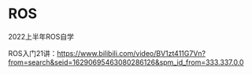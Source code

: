 # ROS
2022上半年ROS自学

ROS入门21讲：https://www.bilibili.com/video/BV1zt411G7Vn?from=search&seid=16290695463080286126&spm_id_from=333.337.0.0
